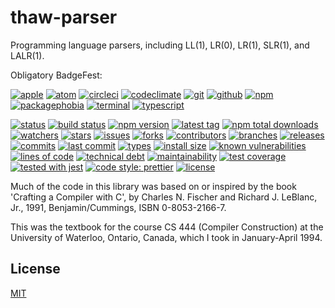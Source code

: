 # thaw-parser
Programming language parsers, including LL(1), LR(0), LR(1), SLR(1), and LALR(1).

Obligatory BadgeFest:

[![apple][apple-badge-image]][apple-url]
[![atom][atom-badge-image]][atom-url]
[![circleci][circleci-badge-image]][circleci-url]
[![codeclimate][codeclimate-badge-image]][codeclimate-url]
[![git][git-badge-image]][git-url]
[![github][github-badge-image]][github-url]
[![npm][npm-badge-image]][npm-url]
[![packagephobia][packagephobia-badge-image]][packagephobia-url]
[![terminal][terminal-badge-image]][terminal-url]
[![typescript][typescript-badge-image]][typescript-url]

[![status][status-badge-image]][status-url]
[![build status][build-status-badge-image]][build-status-url]
[![npm version][npm-version-badge-image]][npm-version-url]
[![latest tag][latest-tag-badge-image]][latest-tag-url]
[![npm total downloads][npm-total-downloads-badge-image]][npm-total-downloads-url]
[![watchers][watchers-badge-image]][watchers-url]
[![stars][stars-badge-image]][stars-url]
[![issues][issues-badge-image]][issues-url]
[![forks][forks-badge-image]][forks-url]
[![contributors][contributors-badge-image]][contributors-url]
[![branches][branches-badge-image]][branches-url]
[![releases][releases-badge-image]][releases-url]
[![commits][commits-badge-image]][commits-url]
[![last commit][last-commit-badge-image]][last-commit-url]
[![types][types-badge-image]][types-url]
[![install size][install-size-badge-image]][install-size-url]
[![known vulnerabilities][known-vulnerabilities-badge-image]][known-vulnerabilities-url]
[![lines of code][lines-of-code-badge-image]][lines-of-code-url]
[![technical debt][technical-debt-badge-image]][technical-debt-url]
[![maintainability][maintainability-badge-image]][maintainability-url]
[![test coverage][test-coverage-badge-image]][test-coverage-url]
[![tested with jest][jest-badge-image]][jest-url]
[![code style: prettier][prettier-badge-image]][prettier-url]
[![license][license-badge-image]][license-url]

Much of the code in this library was based on or inspired by the book 'Crafting a Compiler with C', by Charles N. Fischer and Richard J. LeBlanc, Jr., 1991, Benjamin/Cummings, ISBN 0-8053-2166-7.

This was the textbook for the course CS 444 (Compiler Construction) at the University of Waterloo, Ontario, Canada, which I took in January-April 1994.

## License
[MIT](https://choosealicense.com/licenses/mit/)

[apple-badge-image]: https://badgen.net/badge/icon/apple?icon=apple&label
[apple-url]: https://www.apple.com
[atom-badge-image]: https://badgen.net/badge/icon/atom?icon=atom&label
[atom-url]: https://atom.io
[circleci-badge-image]: https://badgen.net/badge/icon/circleci?icon=circleci&label
[circleci-url]: https://circleci.com
[codeclimate-badge-image]: https://badgen.net/badge/icon/codeclimate?icon=codeclimate&label
[codeclimate-url]: https://codeclimate.com
[git-badge-image]: https://badgen.net/badge/icon/git?icon=git&label
[git-url]: https://git-scm.com
[github-badge-image]: https://badgen.net/badge/icon/github?icon=github&label
[github-url]: https://github.com
[npm-badge-image]: https://badgen.net/badge/icon/npm?icon=npm&label
[npm-url]: https://npmjs.com
[packagephobia-badge-image]: https://badgen.net/badge/icon/packagephobia?icon=packagephobia&label
[packagephobia-url]: https://packagephobia.com/
[terminal-badge-image]: https://badgen.net/badge/icon/terminal?icon=terminal&label
[terminal-url]: https://en.wikipedia.org/wiki/History_of_Unix
[typescript-badge-image]: https://badgen.net/badge/icon/typescript?icon=typescript&label
[typescript-url]: https://www.typescriptlang.org

[status-badge-image]: https://badgen.net/github/status/tom-weatherhead/thaw-parser
[status-url]: https://badgen.net/github/status/tom-weatherhead/thaw-parser
[build-status-badge-image]: https://circleci.com/gh/tom-weatherhead/thaw-parser.svg?style=shield
[build-status-url]: https://circleci.com/gh/tom-weatherhead/thaw-parserÂ
[npm-version-badge-image]: https://img.shields.io/npm/v/thaw-parser.svg
[npm-version-url]: https://www.npmjs.com/package/thaw-parser
[latest-tag-badge-image]: https://badgen.net/github/tag/tom-weatherhead/thaw-parser
[latest-tag-url]: https://github.com/tom-weatherhead/thaw-parser/tags
[npm-total-downloads-badge-image]: https://img.shields.io/npm/dt/thaw-parser.svg
[npm-total-downloads-url]: https://www.npmjs.com/package/thaw-parser
[watchers-badge-image]: https://badgen.net/github/watchers/tom-weatherhead/thaw-parser
[watchers-url]: https://github.com/tom-weatherhead/thaw-parser/watchers
[stars-badge-image]: https://badgen.net/github/stars/tom-weatherhead/thaw-parser
[stars-url]: https://github.com/tom-weatherhead/thaw-parser/stargazers
[issues-badge-image]: https://badgen.net/github/issues/tom-weatherhead/thaw-parser
[issues-url]: https://github.com/tom-weatherhead/thaw-parser/issues
[forks-badge-image]: https://badgen.net/github/forks/tom-weatherhead/thaw-parser
[forks-url]: https://github.com/tom-weatherhead/thaw-parser/network/members
[contributors-badge-image]: https://badgen.net/github/contributors/tom-weatherhead/thaw-parser
[contributors-url]: https://github.com/tom-weatherhead/thaw-parser/graphs/contributors
[branches-badge-image]: https://badgen.net/github/branches/tom-weatherhead/thaw-parser
[branches-url]: https://github.com/tom-weatherhead/thaw-parser/branches
[releases-badge-image]: https://badgen.net/github/releases/tom-weatherhead/thaw-parser
[releases-url]: https://github.com/tom-weatherhead/thaw-parser/releases
[commits-badge-image]: https://badgen.net/github/commits/tom-weatherhead/thaw-parser
[commits-url]: https://github.com/tom-weatherhead/thaw-parser/commits/master
[last-commit-badge-image]: https://badgen.net/github/last-commit/tom-weatherhead/thaw-parser
[last-commit-url]: https://github.com/tom-weatherhead/thaw-parser
[types-badge-image]: https://badgen.net/npm/types/thaw-parser
[types-url]: https://badgen.net/npm/types/thaw-parser
[install-size-badge-image]: https://badgen.net/packagephobia/install/thaw-parser
[install-size-url]: https://badgen.net/packagephobia/install/thaw-parser
[known-vulnerabilities-badge-image]: https://snyk.io/test/github/tom-weatherhead/thaw-parser/badge.svg?targetFile=package.json&package-lock.json
[known-vulnerabilities-url]: https://snyk.io/test/github/tom-weatherhead/thaw-parser?targetFile=package.json&package-lock.json
[lines-of-code-badge-image]: https://badgen.net/codeclimate/loc/tom-weatherhead/thaw-parser
[lines-of-code-url]: https://badgen.net/codeclimate/loc/tom-weatherhead/thaw-parser
[technical-debt-badge-image]: https://badgen.net/codeclimate/tech-debt/tom-weatherhead/thaw-parser
[technical-debt-url]: https://badgen.net/codeclimate/tech-debt/tom-weatherhead/thaw-parser
[maintainability-badge-image]: https://api.codeclimate.com/v1/badges/ca50697fe469cde26c22/maintainability
[maintainability-url]: https://codeclimate.com/github/tom-weatherhead/thaw-parser/maintainability
[test-coverage-badge-image]: https://api.codeclimate.com/v1/badges/ca50697fe469cde26c22/test_coverage
[test-coverage-url]: https://codeclimate.com/github/tom-weatherhead/thaw-parser/test_coverage
[jest-badge-image]: https://img.shields.io/badge/tested_with-jest-99424f.svg
[jest-url]: https://github.com/facebook/jest
[prettier-badge-image]: https://img.shields.io/badge/code_style-prettier-ff69b4.svg?style=flat-square
[prettier-url]: https://github.com/prettier/prettier
[license-badge-image]: https://img.shields.io/github/license/mashape/apistatus.svg
[license-url]: https://github.com/tom-weatherhead/thaw-parser/blob/master/LICENSE
